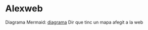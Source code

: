 # Alexweb







Diagrama Mermaid:
[diagrama](Images/diagrama/mermaid_alex.png)
Dir que tinc un mapa afegit a la web
